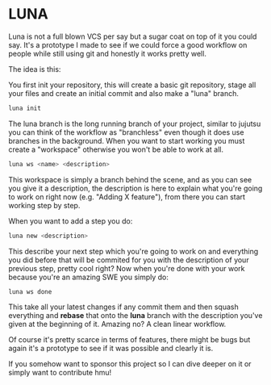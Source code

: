 # LUNA

Luna is not a full blown VCS per say but a sugar coat on top of it you could say. It's a prototype I made to see if we could force a good workflow on people while still using git and honestly it works pretty well.

The idea is this:

You first init your repository, this will create a basic git repository, stage all your files and create an initial commit and also make a "luna" branch.
```bash
luna init
```


The luna branch is the long running branch of your project, similar to jujutsu you can think of the workflow as "branchless" even though it does use branches in the background. When you want to start working you must create a "workspace" otherwise you won't be able to work at all.

```bash
luna ws <name> <description>
```


This workspace is simply a branch behind the scene, and as you can see you give it a description, the description is here to explain what you're going to work on right now (e.g. "Adding X feature"), from there you can start working step by step.

When you want to add a step you do:
```bash
luna new <description>
```


This describe your next step which you're going to work on and everything you did before that will be commited for you with the description of your previous step, pretty cool right? Now when you're done with your work because you're an amazing SWE you simply do:
```bash
luna ws done
```

This take all your latest changes if any commit them and then squash everything and **rebase** that onto the **luna** branch with the description you've given at the beginning of it. Amazing no? A clean linear workflow. 

Of course it's pretty scarce in terms of features, there might be bugs but again it's a prototype to see if it was possible and clearly it is.

If you somehow want to sponsor this project so I can dive deeper on it or simply want to contribute hmu!
```
```
```
```
```
```
```
```
